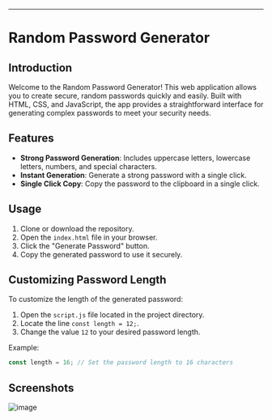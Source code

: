 

---

# Random Password Generator

## Introduction

Welcome to the Random Password Generator! This web application allows you to create secure, random passwords quickly and easily. Built with HTML, CSS, and JavaScript, the app provides a straightforward interface for generating complex passwords to meet your security needs.

## Features

- **Strong Password Generation**: Includes uppercase letters, lowercase letters, numbers, and special characters.
- **Instant Generation**: Generate a strong password with a single click.
- **Single Click Copy**: Copy the password to the clipboard in a single click.

## Usage

1. Clone or download the repository.
2. Open the `index.html` file in your browser.
3. Click the "Generate Password" button.
4. Copy the generated password to use it securely.

## Customizing Password Length

To customize the length of the generated password:
1. Open the `script.js` file located in the project directory.
2. Locate the line `const length = 12;`.
3. Change the value `12` to your desired password length.

Example:

```javascript
const length = 16; // Set the password length to 16 characters
```
## Screenshots

![image](https://github.com/user-attachments/assets/3fdd8045-111e-41e2-b44d-eb656b55523d)
